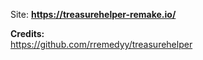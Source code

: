 Site:
<b>https://treasurehelper-remake.io/</b>

<b>Credits:</b><br>
<a href="https://github.com/rremedyy/treasurehelper" target="_blank">https://github.com/rremedyy/treasurehelper</a>

